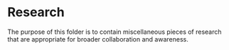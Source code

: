 # Research

The purpose of this folder is to contain miscellaneous pieces of research that are appropriate for broader collaboration and awareness.
